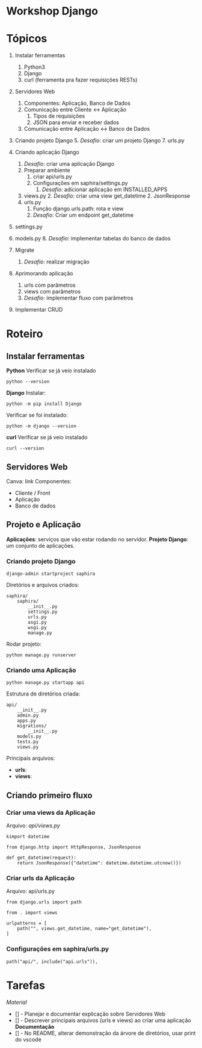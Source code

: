 # Workshop Django

# Tópicos
1. Instalar ferramentas
	1. Python3
	2. Django
	3. curl (ferramenta pra fazer requisições RESTs)
2. Servidores Web 
	1. Componentes: Aplicação, Banco de Dados
	2. Comunicação entre Cliente <-> Aplicação
		1. Tipos de requisições
		2. JSON para enviar e receber dados
	3. Comunicação entre Aplicação <-> Banco de Dados
3. Criando projeto Django
	5. *Desafio*: criar um projeto Django
	7. urls.py
4. Criando aplicação Django
	1. *Desafio*: criar uma aplicação Django
	2. Preparar ambiente
		1. criar api/urls.py
		2. Configurações em saphira/settings.py
			1. *Desafio*: adicionar aplicação em INSTALLED_APPS
	3. views.py
		2. *Desafio*: criar uma view get_datetime
		2. JsonResponse
	4. urls.py
		1. Função django.urls.path: rota e view
		2. *Desafio*: Criar um endpoint get_datetime

5. settings.py
	
6. models.py
	8. *Desafio*: implementar tabelas do banco de dados
7. Migrate
	1. *Desafio*: realizar migração
8. Aprimorando aplicação
	1. urls com parâmetros
	2. views com parâmetros
	3. *Desafio*: implementar fluxo com parâmetros
9. Implementar CRUD

# Roteiro
## Instalar ferramentas
**Python**
Verificar se já veio instalado
```
python --version
```
**Django**
Instalar:
```
python -m pip install Django
```
Verificar se foi instalado:
```
python -m django --version
```
**curl**
Verificar se já veio instalado
```
curl --version
```

## Servidores Web
Canva: link
Componentes:
- Cliente / Front
- Aplicação
- Banco de dados

## Projeto e Aplicação
**Aplicações**: serviços que vão estar rodando no servidor.
**Projeto Django**: um conjunto de aplicações.

### Criando projeto Django
```
django-admin startproject saphira
```
Diretórios e arquivos criados:
```
saphira/
    saphira/
        __init__.py
        settings.py
        urls.py
        asgi.py
        wsgi.py
        manage.py
```
Rodar projeto:
```
python manage.py runserver
```
### Criando uma Aplicação
```
python manage.py startapp api
```
Estrutura de diretórios criada:
```
api/
    __init__.py
    admin.py
    apps.py
    migrations/
        __init__.py
    models.py
    tests.py
    views.py
```
Principais arquivos:
- **urls**:
- **views**:

## Criando primeiro fluxo
### Criar uma views da Aplicação
Arquivo: *api/views.py*
```
kimport datetime

from django.http import HttpResponse, JsonResponse

def get_datetime(request):
    return JsonResponse({"datetime": datetime.datetime.utcnow()})
```
### Criar urls da Aplicação
Arquivo: api/urls.py
```
from django.urls import path

from . import views

urlpatterns = [
    path("", views.get_datetime, name="get_datetime"),
]
```
### Configurações em saphira/urls.py
```
path("api/", include("api.urls")),
```
# Tarefas
*Material*
- [] - Planejar e documentar explicação sobre Servidores Web
- [] - Descrever principais arquivos (urls e views) ao criar uma aplicação
**Documentação**
- [] - No README, alterar demonstração da árvore de diretórios, usar print do vscode